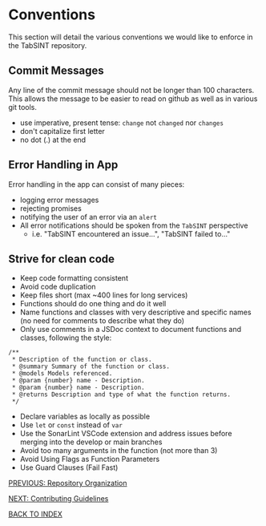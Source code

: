 # Conventions

This section will detail the various conventions we would like to enforce in the TabSINT repository.

## Commit Messages

Any line of the commit message should not be longer than 100 characters. This allows the message to be easier to read on github as well as in various git tools.
- use imperative, present tense: `change` not `changed` nor `changes`
- don't capitalize first letter
- no dot (.) at the end

## Error Handling in App

Error handling in the app can consist of many pieces:

- logging error messages
- rejecting promises
- notifying the user of an error via an `alert`
- All error notifications should be spoken from the `TabSINT` perspective
  - i.e. "TabSINT encountered an issue...", "TabSINT failed to..."

## Strive for clean code

- Keep code formatting consistent
- Avoid code duplication
- Keep files short (max ~400 lines for long services)
- Functions should do one thing and do it well
- Name functions and classes with very descriptive and specific names (no need for comments to describe what they do)
- Only use comments in a JSDoc context to document functions and classes, following the style:

```
/**
 * Description of the function or class.
 * @summary Summary of the function or class.
 * @models Models referenced.
 * @param {number} name - Description.
 * @param {number} name - Description.
 * @returns Description and type of what the function returns.
 */
```

- Declare variables as locally as possible
- Use `let` or `const` instead of `var`
- Use the SonarLint VSCode extension and address issues before merging into the develop or main branches
- Avoid too many arguments in the function (not more than 3)
- Avoid Using Flags as Function Parameters
- Use Guard Clauses (Fail Fast)


[PREVIOUS: Repository Organization](organization.md)

[NEXT: Contributing Guidelines](contributing.md)

[BACK TO INDEX](developer-guide-index.md)